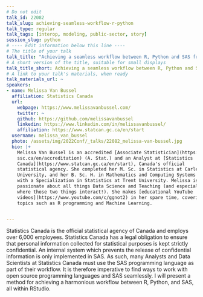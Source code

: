 ```yaml
---
# Do not edit
talk_id: 22082
talk_slug: achieving-seamless-workflow-r-python
talk_type: regular
talk_tags: [interop, modeling, public-sector, story]
session_slug: python
# ---- Edit information below this line ----
# The title of your talk
talk_title: "Achieving a seamless workflow between R, Python and SAS from within RStudio"
# A short version of the title, suitable for small displays
talk_title_short: Achieving a seamless workflow between R, Python and SAS from within RStudio
# A link to your talk's materials, when ready
talk_materials_url: ~
speakers:
- name: Melissa Van Bussel
  affiliation: Statistics Canada
  url:
    webpage: https://www.melissavanbussel.com/
    twitter: ~
    github: https://github.com/melissavanbussel
    linkedin: https://www.linkedin.com/in/melissavanbussel/
    affiliation: https://www.statcan.gc.ca/en/start
  username: melissa_van_bussel
  photo: /assets/img/2022Conf/_talks/22082_melissa-van-bussel.jpg
  bio: |+
    Melissa Van Bussel is an accredited [Associate Statistician](https://
    ssc.ca/en/accreditation) (A. Stat.) and an Analyst at [Statistics
    Canada](https://www.statcan.gc.ca/en/start), Canada's official
    statistical agency. She completed her M. Sc. in Statistics at Carleton
    University, and her B. Sc. H. in Mathematics and Computing Systems
    with a Specialization in Statistics at Trent University. Melissa is
    passionate about all things Data Science and Teaching (and especially
    where those two things interact!). She makes [educational YouTube
    videos](https://www.youtube.com/c/ggnot2) in her spare time, covering
    topics such as R programming and Machine Learning.


---
```


<!-- ABSTRACT ----
Please write abstract below. You may use simple markdown (links, code style, bold, italics)
-->

Statistics Canada is the official statistical agency of Canada and employs
over 6,000 employees. Statistics Canada has a legal obligation to ensure
that personal information collected for statistical purposes is kept strictly
confidential. An internal system which prevents the release of confidential
information is only implemented in SAS. As such, many Analysts and Data
Scientists at Statistics Canada must use the SAS programming language as part of
their workflow. It is therefore imperative to find ways to work with open source
programming languages and SAS seamlessly. I will present a method for achieving
a harmonious workflow between R, Python, and SAS, all within RStudio.
